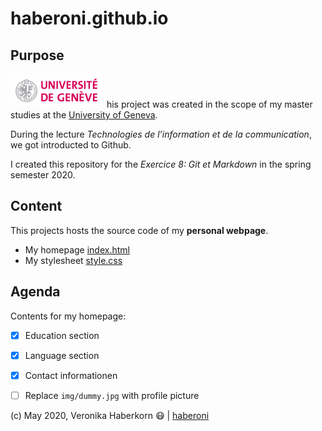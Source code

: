 # haberoni.github.io

## Purpose
[comment]: # (this text is invisible for the viewer of the README.md)


![UNIGE logo](./img/UNIGE.gif) his project was created in the scope of my master studies at the [University of Geneva](https://www.unige.ch/fti/en/).

During the lecture *Technologies de l’information et de la communication*, we got introducted to Github. 

I created this repository for the *Exercice 8: Git et Markdown* in the spring semester 2020.


## Content
This projects hosts the source code of my __personal webpage__.
* My homepage [index.html](https://github.com/haberoni/haberoni.github.io/blob/master/index.html)
* My stylesheet [style.css](https://github.com/haberoni/haberoni.github.io/blob/master/css/style.css)


## Agenda

Contents for my homepage:
- [x] Education section
- [x] Language section
- [x] Contact informationen
- [ ] Replace `img/dummy.jpg` with profile picture



(c) May 2020, Veronika Haberkorn :mask:   | [haberoni](https://github.com/haberoni)

